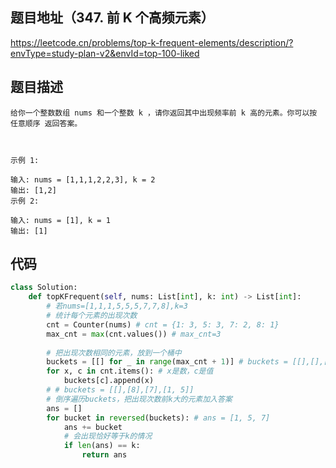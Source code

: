 ## 题目地址（347. 前 K 个高频元素）

https://leetcode.cn/problems/top-k-frequent-elements/description/?envType=study-plan-v2&envId=top-100-liked

## 题目描述

```
给你一个整数数组 nums 和一个整数 k ，请你返回其中出现频率前 k 高的元素。你可以按 任意顺序 返回答案。

 

示例 1:

输入: nums = [1,1,1,2,2,3], k = 2
输出: [1,2]
示例 2:

输入: nums = [1], k = 1
输出: [1]
```


## 代码

```python
class Solution:
    def topKFrequent(self, nums: List[int], k: int) -> List[int]:
        # 若nums=[1,1,1,5,5,5,7,7,8],k=3
        # 统计每个元素的出现次数
        cnt = Counter(nums) # cnt = {1: 3, 5: 3, 7: 2, 8: 1}
        max_cnt = max(cnt.values()) # max_cnt=3
        
        # 把出现次数相同的元素，放到一个桶中
        buckets = [[] for _ in range(max_cnt + 1)] # buckets = [[],[],[],[]]
        for x, c in cnt.items(): # x是数，c是值
            buckets[c].append(x)
        # # buckets = [[],[8],[7],[1, 5]]
        # 倒序遍历buckets，把出现次数前k大的元素加入答案
        ans = []
        for bucket in reversed(buckets): # ans = [1, 5, 7]
            ans += bucket
            # 会出现恰好等于k的情况
            if len(ans) == k:
                return ans
```
